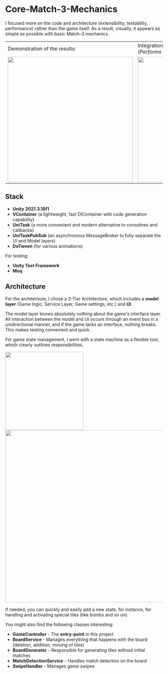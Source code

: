 # Core-Match-3-Mechanics

I focused more on the code and architecture (extensibility, testability, performance) rather than the game itself. As a result, visually, it appears as simple as possible with basic Match-3 mechanics.

<table>
    <tr>
        <td>
          Demonstration of the results:
        </td>
        <td>
          Integrational test example: <br> <i>(Performs 1000000 random swaps)</i>
        </td>
        <td>
          Unit tests:
        </td>
    </tr>
    <tr>
        <td>
          <img src="https://github.com/PapkovNikita/Core-Match-3-Mechanics/assets/3509865/8ae4af45-62ec-4e35-b6bd-5acdf1bffc23" width="400">
        </td>
        <td>
          <img src="https://github.com/PapkovNikita/Core-Match-3-Mechanics/assets/3509865/e1e93024-31ca-4199-8e30-6d5d05e5b675" width="400">
        </td>
        <td>
          <img src="https://github.com/PapkovNikita/Core-Match-3-Mechanics/assets/3509865/f5a929cc-35c8-41a3-b7a5-9b4364035ac1">
        </td>
    </tr>
</table>

## Stack

- **Unity 2021.3.16f1**
- **VContainer** (a lightweight, fast DIContainer with code generation capability)
- **UniTask** (a more convenient and modern alternative to coroutines and callbacks)
- **UniTaskPubSub** (an asynchronous MessageBroker to fully separate the UI and Model layers)
- **DoTween** (for various animations)

For testing:
- **Unity Test Framework**
- **Moq**

## Architecture

For the architecture, I chose a 2-Tier Architecture, which includes a **model layer** (Game logic, Service Layer, Game settings, etc.) and **UI**. 

The model layer knows absolutely nothing about the game's interface layer. All interaction between the model and UI occurs through an event bus in a unidirectional manner, and if the game lacks an interface, nothing breaks. This makes testing convenient and quick.

For game state management, I went with a state machine as a flexible tool, which clearly outlines responsibilities.

<img src="https://github.com/PapkovNikita/Core-Match-3-Mechanics/assets/3509865/dac786f9-dc3b-4a7b-aaa5-a96057cc48ff" width="250"> 
<img src="https://github.com/PapkovNikita/Core-Match-3-Mechanics/assets/3509865/15c3140f-bd59-4bf0-90c0-d40a0e317529" width="550">

If needed, you can quickly and easily add a new state, for instance, for handling and activating special tiles (like bombs and so on).

You might also find the following classes interesting:

- **GameController** - The **entry-point** in this project
- **BoardService** - Manages everything that happens with the board (deletion, addition, moving of tiles)
- **BoardGenerator** - Responsible for generating tiles without initial matches
- **MatchDetectionService** - Handles match detection on the board
- **SwipeHandler** - Manages game swipes
